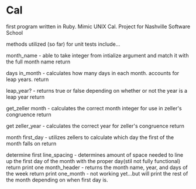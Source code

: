 Cal
===

first program written in Ruby.  Mimic UNIX Cal.  Project for Nashville Software School

methods utilized (so far) for unit tests include...

month_name - able to take integer from intialize argument and match it with the full month name    return

days in_month - calculates how many days in each month.  accounts for leap years.   return

leap_year? - returns true or false depending on whether or not the year is a leap year   return

get_zeller month - calculates the correct month integer for use in zeller's congruence   return

get zeller_year - calculates the correct year for zeller's congruence   return

month first_day - utilizes zellers to calculate which day the first of the month falls on    return

determine first line_spacing - determines amount of space needed to line up the first day of the month with the proper day(stil not fully functional)   return
print one month_header - returns the month name, year, and days of the week    return
print one_month - not working yet...but will print the rest of the month depending on when first day is.

